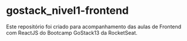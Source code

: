 # gostack_nivel1-frontend
Este repositório foi criado para acompanhamento das aulas de Frontend com ReactJS do Bootcamp GoStack13 da RocketSeat.

